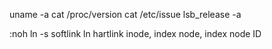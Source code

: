 uname -a
cat /proc/version
cat /etc/issue
lsb_release -a


:noh
ln -s   softlink
ln     hartlink
inode, index node, index node ID